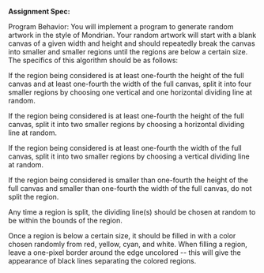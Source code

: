 **Assignment Spec:**

Program Behavior:
You will implement a program to generate random artwork in the style of Mondrian. Your random artwork will start with a blank canvas of a given width and height and should repeatedly break the canvas into smaller and smaller regions until the regions are below a certain size. The specifics of this algorithm should be as follows:

If the region being considered is at least one-fourth the height of the full canvas and at least one-fourth the width of the full canvas, split it into four smaller regions by choosing one vertical and one horizontal dividing line at random.

If the region being considered is at least one-fourth the height of the full canvas, split it into two smaller regions by choosing a horizontal dividing line at random.

If the region being considered is at least one-fourth the width of the full canvas, split it into two smaller regions by choosing a vertical dividing line at random.

If the region being considered is smaller than one-fourth the height of the full canvas and smaller than one-fourth the width of the full canvas, do not split the region.

Any time a region is split, the dividing line(s) should be chosen at random to be within the bounds of the region.

Once a region is below a certain size, it should be filled in with a color chosen randomly from red, yellow, cyan, and white. When filling a region, leave a one-pixel border around the edge uncolored -- this will give the appearance of black lines separating the colored regions.
